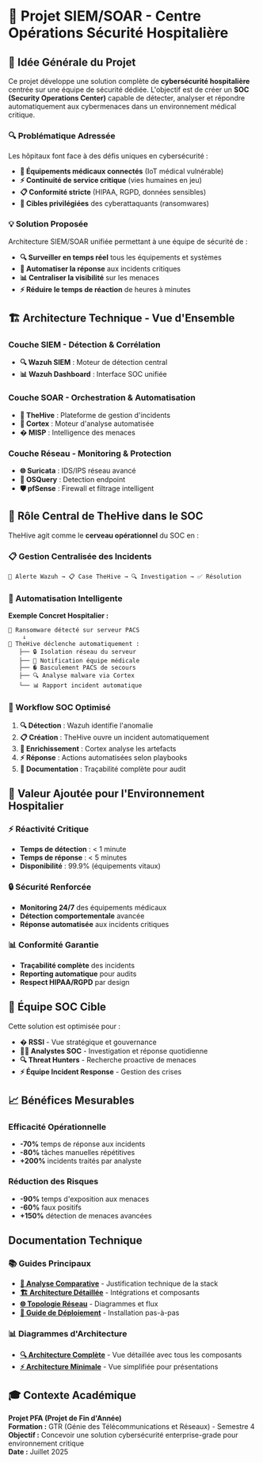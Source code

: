 # 🏥 Projet SIEM/SOAR - Centre Opérations Sécurité Hospitalière

## 🎯 **Idée Générale du Projet**

Ce projet développe une solution complète de **cybersécurité hospitalière** centrée sur une équipe de sécurité dédiée. L'objectif est de créer un **SOC (Security Operations Center)** capable de détecter, analyser et répondre automatiquement aux cybermenaces dans un environnement médical critique.

### **🔍 Problématique Adressée**
Les hôpitaux font face à des défis uniques en cybersécurité :
- **🏥 Équipements médicaux connectés** (IoT médical vulnérable)
- **⚡ Continuité de service critique** (vies humaines en jeu)
- **📋 Conformité stricte** (HIPAA, RGPD, données sensibles)
- **🎯 Cibles privilégiées** des cyberattaquants (ransomwares)

### **💡 Solution Proposée**
Architecture SIEM/SOAR unifiée permettant à une équipe de sécurité de :
- **🔍 Surveiller en temps réel** tous les équipements et systèmes
- **🤖 Automatiser la réponse** aux incidents critiques
- **📊 Centraliser la visibilité** sur les menaces
- **⚡ Réduire le temps de réaction** de heures à minutes

## 🏗️ **Architecture Technique - Vue d'Ensemble**

### **Couche SIEM - Détection & Corrélation**
- **🔍 Wazuh SIEM** : Moteur de détection central
- **📊 Wazuh Dashboard** : Interface SOC unifiée

### **Couche SOAR - Orchestration & Automatisation**
- **🎯 TheHive** : Plateforme de gestion d'incidents
- **🤖 Cortex** : Moteur d'analyse automatisée
- **� MISP** : Intelligence des menaces

### **Couche Réseau - Monitoring & Protection**
- **🌐 Suricata** : IDS/IPS réseau avancé
- **🔎 OSQuery** : Detection endpoint
- **🛡️ pfSense** : Firewall et filtrage intelligent

## 🎯 **Rôle Central de TheHive dans le SOC**

TheHive agit comme le **cerveau opérationnel** du SOC en :

### **📋 Gestion Centralisée des Incidents**
```
🚨 Alerte Wazuh → 📋 Case TheHive → 🔍 Investigation → ✅ Résolution
```

### **🤖 Automatisation Intelligente**
**Exemple Concret Hospitalier :**
```
🏥 Ransomware détecté sur serveur PACS
    ↓
🤖 TheHive déclenche automatiquement :
   ├── 🔒 Isolation réseau du serveur
   ├── 📱 Notification équipe médicale
   ├── � Basculement PACS de secours
   ├── 🔍 Analyse malware via Cortex
   └── 📊 Rapport incident automatique
```

### **🔄 Workflow SOC Optimisé**
1. **🔍 Détection** : Wazuh identifie l'anomalie
2. **📋 Création** : TheHive ouvre un incident automatiquement
3. **🤖 Enrichissement** : Cortex analyse les artefacts
4. **⚡ Réponse** : Actions automatisées selon playbooks
5. **📝 Documentation** : Traçabilité complète pour audit

## 🏥 **Valeur Ajoutée pour l'Environnement Hospitalier**

### **⚡ Réactivité Critique**
- **Temps de détection** : < 1 minute
- **Temps de réponse** : < 5 minutes
- **Disponibilité** : 99.9% (équipements vitaux)

### **🔒 Sécurité Renforcée**
- **Monitoring 24/7** des équipements médicaux
- **Détection comportementale** avancée
- **Réponse automatisée** aux incidents critiques

### **📊 Conformité Garantie**
- **Traçabilité complète** des incidents
- **Reporting automatique** pour audits
- **Respect HIPAA/RGPD** par design

## 👥 **Équipe SOC Cible**

Cette solution est optimisée pour :
- **� RSSI** - Vue stratégique et gouvernance
- **👨‍💻 Analystes SOC** - Investigation et réponse quotidienne
- **🔍 Threat Hunters** - Recherche proactive de menaces
- **⚡ Équipe Incident Response** - Gestion des crises

## 📈 **Bénéfices Mesurables**

### **Efficacité Opérationnelle**
- **-70%** temps de réponse aux incidents
- **-80%** tâches manuelles répétitives
- **+200%** incidents traités par analyste

### **Réduction des Risques**
- **-90%** temps d'exposition aux menaces
- **-60%** faux positifs
- **+150%** détection de menaces avancées



## Documentation Technique

### **📚 Guides Principaux**
- **[🔬 Analyse Comparative](docs/benchmarking/comparative_analysis.md)** - Justification technique de la stack
- **[🏗️ Architecture Détaillée](docs/architecture/detailed_architecture.md)** - Intégrations et composants
- **[🌐 Topologie Réseau](docs/topologies/hospital_network_topology.md)** - Diagrammes et flux
- **[🚀 Guide de Déploiement](docs/deployment/deployment_guide.md)** - Installation pas-à-pas


### **📊 Diagrammes d'Architecture**
- **[🔍 Architecture Complète](tests/attack-scenarios/flowchart%20TB.mmd)** - Vue détaillée avec tous les composants
- **[⚡ Architecture Minimale](tests/attack-scenarios/minimal_architecture.mmd)** - Vue simplifiée pour présentations

## 🎓 **Contexte Académique**

**Projet PFA (Projet de Fin d'Année)**  
**Formation :** GTR (Génie des Télécommunications et Réseaux) - Semestre 4  
**Objectif :** Concevoir une solution cybersécurité enterprise-grade pour environnement critique  
**Date :** Juillet 2025  


